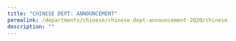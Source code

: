 ```yaml
---
title: "CHINESE DEPT: ANNOUNCEMENT"
permalink: /departments/chinese/chinese-dept-announcement-2020/chinese-dept-announcement
description: ""
---
```

